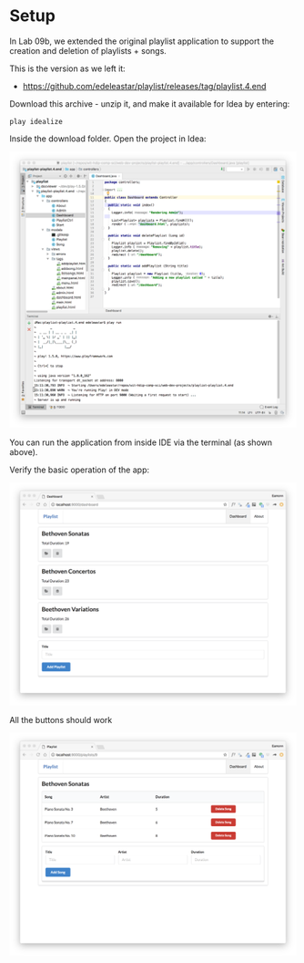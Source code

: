 # Setup

In Lab 09b, we extended the original playlist application to support the creation and deletion of playlists + songs.

This is the version as we left it:

 - <https://github.com/edeleastar/playlist/releases/tag/playlist.4.end>

Download this archive - unzip it, and make it available for Idea by entering:

~~~
play idealize
~~~

Inside the download folder. Open the project in Idea:

![](img/01.png)

You can run the application from inside IDE via the terminal (as shown above).

Verify the basic operation of the app:

![](img/02.png)

All the buttons should work

![](img/03.png)

